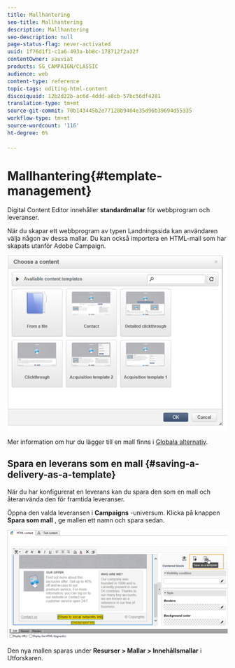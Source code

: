 ```yaml
---
title: Mallhantering
seo-title: Mallhantering
description: Mallhantering
seo-description: null
page-status-flag: never-activated
uuid: 1f76d1f1-c1a6-493a-bb8c-178712f2a32f
contentOwner: sauviat
products: SG_CAMPAIGN/CLASSIC
audience: web
content-type: reference
topic-tags: editing-html-content
discoiquuid: 12b2d22b-ac6d-4ddd-a8cb-57bc56df4281
translation-type: tm+mt
source-git-commit: 70b143445b2e77128b9404e35d96b39694d55335
workflow-type: tm+mt
source-wordcount: '116'
ht-degree: 6%

---
```



# Mallhantering{#template-management}

Digital Content Editor innehåller **standardmallar** för webbprogram och leveranser.

När du skapar ett webbprogram av typen Landningssida kan användaren välja någon av dessa mallar. Du kan också importera en HTML-mall som har skapats utanför Adobe Campaign.

![](assets/dce_popup_templatechoice.png)

Mer information om hur du lägger till en mall finns i [Globala alternativ](../../web/using/content-editor-interface.md#global-options).

## Spara en leverans som en mall {#saving-a-delivery-as-a-template}

När du har konfigurerat en leverans kan du spara den som en mall och återanvända den för framtida leveranser.

Öppna den valda leveransen i **Campaigns** -universum. Klicka på knappen **Spara som mall** , ge mallen ett namn och spara sedan.

![](assets/dce_save_model.png)

Den nya mallen sparas under **Resurser > Mallar > Innehållsmallar** i Utforskaren.
